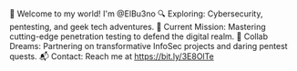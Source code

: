 🚀 Welcome to my world! I'm @ElBu3no
🔍 Exploring: Cybersecurity, pentesting, and geek tech adventures.
🌟 Current Mission: Mastering cutting-edge penetration testing to defend the digital realm.
🤝 Collab Dreams: Partnering on transformative InfoSec projects and daring pentest quests.
📬 Contact: Reach me at https://bit.ly/3E8OlTe

<!---
ElBu3no/ElBu3no is a ✨ special ✨ repository because its `README.md` (this file) appears on your GitHub profile.
You can click the Preview link to take a look at your changes.
--->
